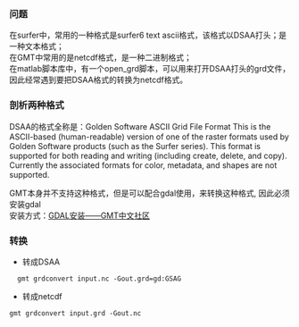 
### 问题
在surfer中，常用的一种格式是surfer6 text ascii格式，该格式以DSAA打头；是一种文本格式；   
在GMT中常用的是netcdf格式，是一种二进制格式；  
在matlab脚本库中，有一个open_grd脚本，可以用来打开DSAA打头的grd文件，因此经常遇到要把DSAA格式的转换为netcdf格式。

### 剖析两种格式
DSAA的格式全称是：Golden Software ASCII Grid File Format
This is the ASCII-based (human-readable) version of one of the raster formats used by Golden Software products (such as the Surfer series). This format is supported for both reading and writing (including create, delete, and copy). Currently the associated formats for color, metadata, and shapes are not supported.

GMT本身并不支持这种格式，但是可以配合gdal使用，来转换这种格式, 因此必须安装gdal  
安装方式：[GDAL安装——GMT中文社区](https://gmt-china.org/blog/gdal-ogr/)

### 转换
- 转成DSAA
```shell
  gmt grdconvert input.nc -Gout.grd=gd:GSAG
```


- 转成netcdf
```shell
gmt grdconvert input.grd -Gout.nc
```
